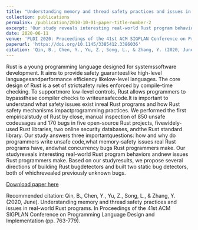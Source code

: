 ```yaml
---
title: "Understanding memory and thread safety practices and issues in real-world Rust programs"
collection: publications
permalink: /publication/2010-10-01-paper-title-number-2
excerpt: 'Our study reveals interesting real-world Rust program behaviors and new issues Rust programmers make.'
date: 2020-06-11
venue: 'PLDI 2020: Proceedings of the 41st ACM SIGPLAN Conference on Programming Language Design and ImplementationJune 2020 Pages 763–779'
paperurl: 'https://doi.org/10.1145/3385412.3386036'
citation: 'Qin, B., Chen, Y., Yu, Z., Song, L., & Zhang, Y. (2020, June). Understanding memory and thread safety practices and issues in real-world Rust programs. In Proceedings of the 41st ACM SIGPLAN Conference on Programming Language Design and Implementation (pp. 763-779).'
---
```

Rust is a young programming language designed for systemssoftware development. It aims to provide safety guaranteeslike high-level languagesandperformance efficiency likelow-level languages. The core design of Rust is a set of strictsafety rules enforced by compile-time checking. To supportmore low-level controls, Rust allows programmers to bypassthese compiler checks to writeunsafecode.It is important to understand what safety issues exist inreal Rust programs and how Rust safety mechanisms impactprogramming practices. We performed the first empiricalstudy of Rust by close, manual inspection of 850 unsafe codeusages and 170 bugs in five open-source Rust projects, fivewidely-used Rust libraries, two online security databases, andthe Rust standard library. Our study answers three importantquestions: how and why do programmers write unsafe code,what memory-safety issues real Rust programs have, andwhat concurrency bugs Rust programmers make. Our studyreveals interesting real-world Rust program behaviors andnew issues Rust programmers make. Based on our studyresults, we propose several directions of building Rust bugdetectors and built two static bug detectors, both of whichrevealed previously unknown bugs.

[Download paper here](https://doi.org/10.1145/3385412.3386036)

Recommended citation: Qin, B., Chen, Y., Yu, Z., Song, L., & Zhang, Y. (2020, June). Understanding memory and thread safety practices and issues in real-world Rust programs. In Proceedings of the 41st ACM SIGPLAN Conference on Programming Language Design and Implementation (pp. 763-779).